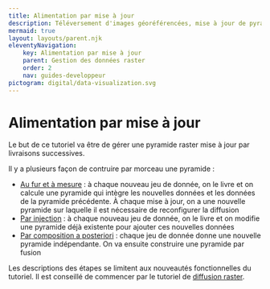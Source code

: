 ```yaml
---
title: Alimentation par mise à jour
description: Téléversement d'images géoréférencées, mise à jour de pyramide par injection ou par référence, composition à posteriori
mermaid: true
layout: layouts/parent.njk
eleventyNavigation:
    key: Alimentation par mise à jour
    parent: Gestion des données raster
    order: 2
    nav: guides-developpeur
pictogram: digital/data-visualization.svg
---
```


# Alimentation par mise à jour

Le but de ce tutoriel va être de gérer une pyramide raster mise à jour par livraisons successives.

Il y a plusieurs façon de contruire par morceau une pyramide :

- [Au fur et à mesure](./furetamesure.md) : à chaque nouveau jeu de donnée, on le livre et on calcule une pyramide qui intègre les nouvelles données et les données de la pyramide précédente. À chaque mise à jour, on a une nouvelle pyramide sur laquelle il est nécessaire de reconfigurer la diffusion
- [Par injection](./parinjection.md) : à chaque nouveau jeu de donnée, on le livre et on modifie une pyramide déjà existente pour ajouter ces nouvelles données
- [Par composition a posteriori](./composition.md) : chaque jeu de donnée donne une nouvelle pyramide indépendante. On va ensuite construire une pyramide par fusion

Les descriptions des étapes se limitent aux nouveautés fonctionnelles du tutoriel. Il est conseillé de commencer par le tutoriel de [diffusion raster](../alimentation-diffusion-raster).